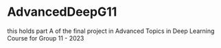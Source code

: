 # AdvancedDeepG11
this holds part A of the final project in Advanced Topics in Deep Learning Course for Group 11 - 2023
